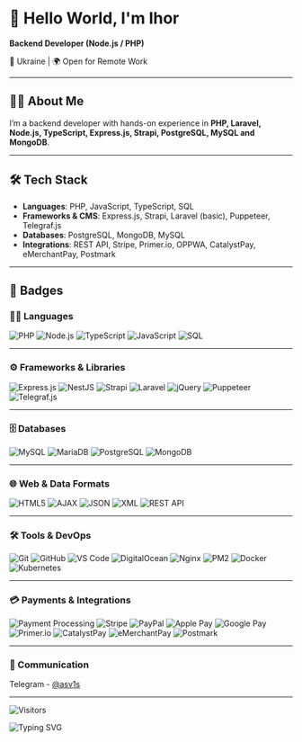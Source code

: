 # 👋 Hello World, I'm Ihor 

**Backend Developer (Node.js / PHP)**

📍 Ukraine | 🌍 Open for Remote Work 

---

## 👨‍💻 About Me
I’m a backend developer with hands-on experience in **PHP, Laravel, Node.js, TypeScript, Express.js, Strapi, PostgreSQL, MySQL and MongoDB**.  

---

## 🛠 Tech Stack
- **Languages**: PHP, JavaScript, TypeScript, SQL  
- **Frameworks & CMS**: Express.js, Strapi, Laravel (basic), Puppeteer, Telegraf.js  
- **Databases**: PostgreSQL, MongoDB, MySQL  
- **Integrations**: REST API, Stripe, Primer.io, OPPWA, CatalystPay, eMerchantPay, Postmark  

---

## 🔖 Badges

### 🧑‍💻 Languages
![PHP](https://img.shields.io/badge/-PHP-777BB4?style=flat&logo=php&logoColor=white)
![Node.js](https://img.shields.io/badge/-Node.js-339933?style=flat&logo=node.js&logoColor=white)
![TypeScript](https://img.shields.io/badge/-TypeScript-3178C6?style=flat&logo=typescript&logoColor=white)
![JavaScript](https://img.shields.io/badge/-JavaScript-F7DF1E?style=flat&logo=javascript&logoColor=black)
![SQL](https://img.shields.io/badge/-SQL-003B57?style=flat&logo=database&logoColor=white)

---

### ⚙️ Frameworks & Libraries
![Express.js](https://img.shields.io/badge/-Express.js-000000?style=flat&logo=express&logoColor=white)
![NestJS](https://img.shields.io/badge/-NestJS-E0234E?style=flat&logo=nestjs&logoColor=white)
![Strapi](https://img.shields.io/badge/-Strapi-4945FF?style=flat&logo=strapi&logoColor=white)
![Laravel](https://img.shields.io/badge/-Laravel-FF2D20?style=flat&logo=laravel&logoColor=white)
![jQuery](https://img.shields.io/badge/-jQuery-0769AD?style=flat&logo=jquery&logoColor=white)
![Puppeteer](https://img.shields.io/badge/-Puppeteer-40B5A4?style=flat&logo=puppeteer&logoColor=white)
![Telegraf.js](https://img.shields.io/badge/-Telegraf.js-3390EC?style=flat&logo=telegram&logoColor=white)

---

### 🗄 Databases
![MySQL](https://img.shields.io/badge/-MySQL-4479A1?style=flat&logo=mysql&logoColor=white)
![MariaDB](https://img.shields.io/badge/-MariaDB-003545?style=flat&logo=mariadb&logoColor=white)
![PostgreSQL](https://img.shields.io/badge/-PostgreSQL-4169E1?style=flat&logo=postgresql&logoColor=white)
![MongoDB](https://img.shields.io/badge/-MongoDB-47A248?style=flat&logo=mongodb&logoColor=white)

---

### 🌐 Web & Data Formats
![HTML5](https://img.shields.io/badge/-HTML5-E34F26?style=flat&logo=html5&logoColor=white)
![AJAX](https://img.shields.io/badge/-AJAX-4A90E2?style=flat&logoColor=white)
![JSON](https://img.shields.io/badge/-JSON-000000?style=flat&logo=json&logoColor=white)
![XML](https://img.shields.io/badge/-XML-8A2BE2?style=flat&logoColor=white)
![REST API](https://img.shields.io/badge/-REST%20API-009688?style=flat&logo=postman&logoColor=white)

---

### 🛠 Tools & DevOps
![Git](https://img.shields.io/badge/-Git-F05032?style=flat&logo=git&logoColor=white)
![GitHub](https://img.shields.io/badge/-GitHub-181717?style=flat&logo=github&logoColor=white)
![VS Code](https://img.shields.io/badge/-VS%20Code-007ACC?style=flat&logo=visual-studio-code&logoColor=white)
![DigitalOcean](https://img.shields.io/badge/-DigitalOcean-0080FF?style=flat&logo=digitalocean&logoColor=white)
![Nginx](https://img.shields.io/badge/-Nginx-009639?style=flat&logo=nginx&logoColor=white)
![PM2](https://img.shields.io/badge/-PM2-2B037A?style=flat&logo=pm2&logoColor=white)
![Docker](https://img.shields.io/badge/-Docker-2496ED?style=flat&logo=docker&logoColor=white)
![Kubernetes](https://img.shields.io/badge/-Kubernetes-326CE5?style=flat&logo=kubernetes&logoColor=white)

---

### 💳 Payments & Integrations
![Payment Processing](https://img.shields.io/badge/-Payment%20Processing-FF6F00?style=flat&logo=google-pay&logoColor=white)
![Stripe](https://img.shields.io/badge/-Stripe-008CDD?style=flat&logo=stripe&logoColor=white)
![PayPal](https://img.shields.io/badge/-PayPal-00457C?style=flat&logo=paypal&logoColor=white)
![Apple Pay](https://img.shields.io/badge/-Apple%20Pay-000000?style=flat&logo=applepay&logoColor=white)
![Google Pay](https://img.shields.io/badge/-Google%20Pay-4285F4?style=flat&logo=google-pay&logoColor=white)
![Primer.io](https://img.shields.io/badge/-Primer.io-0A2540?style=flat&logo=primer&logoColor=white)
![CatalystPay](https://img.shields.io/badge/-CatalystPay-1C1C1C?style=flat&logo=mastercard&logoColor=white)
![eMerchantPay](https://img.shields.io/badge/-eMerchantPay-2E8B57?style=flat&logo=visa&logoColor=white)
![Postmark](https://img.shields.io/badge/-Postmark-FFDA00?style=flat&logo=postmark&logoColor=black)

---

### 💬 Communication
Telegram - [@asv1s](https://t.me/asv1s)


---
![Visitors](https://komarev.com/ghpvc/?username=asvis&color=green&style=flat-square)

<img src="https://readme-typing-svg.herokuapp.com?font=Fira+Code&pause=1000&color=FFFFFF&center=true&vCenter=true&width=957&lines=Backend+Developer;Node.js+%2F+PHP;Ihor+Dziuba" alt="Typing SVG" />

<!--
**AsviS/AsviS** is a ✨ _special_ ✨ repository because its `README.md` (this file) appears on your GitHub profile.

Here are some ideas to get you started:

- 🔭 I’m currently working on ...
- 🌱 I’m currently learning ...
- 👯 I’m looking to collaborate on ...
- 🤔 I’m looking for help with ...
- 💬 Ask me about ...
- 📫 How to reach me: ...
- 😄 Pronouns: ...
- ⚡ Fun fact: ...
-->
